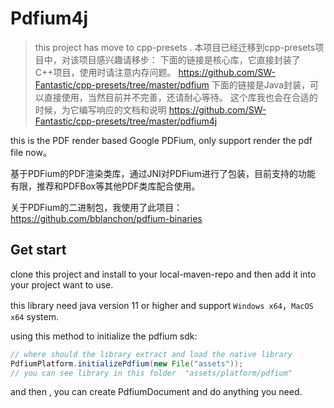# Pdfium4j

> this project has move to cpp-presets .
> 本项目已经迁移到cpp-presets项目中，对该项目感兴趣请移步：
> 下面的链接是核心库，它直接封装了C++项目，使用时请注意内存问题。
> https://github.com/SW-Fantastic/cpp-presets/tree/master/pdfium
> 下面的链接是Java封装，可以直接使用，当然目前并不完善，还请耐心等待。
> 这个库我也会在合适的时候，为它编写响应的文档和说明
> https://github.com/SW-Fantastic/cpp-presets/tree/master/pdfium4j


this is the PDF render based Google PDFium, only support 
render the pdf file now。

基于PDFium的PDF渲染类库，通过JNI对PDFium进行了包装，目前支持的功能
有限，推荐和PDFBox等其他PDF类库配合使用。

关于PDFium的二进制包，我使用了此项目：
https://github.com/bblanchon/pdfium-binaries


## Get start

clone this project and install to your local-maven-repo
and then add it into your project want to use.

this library need java version 11 or higher and support 
`Windows x64`，`MacOS x64` system.

using this method to initialize the pdfium sdk:

```java
// where should the library extract and load the native library
PdfiumPlatform.initializePdfium(new File("assets"));
// you can see library in this folder  "assets/platform/pdfium"
```

and then , you can create PdfiumDocument and do anything you need.

